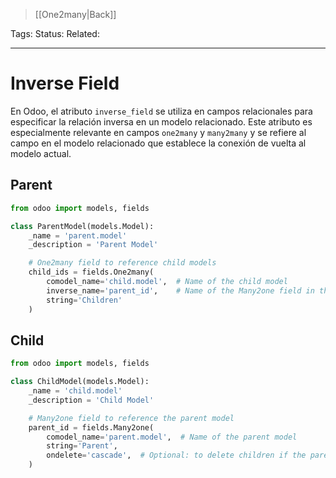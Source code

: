 > [[One2many|Back]]

Tags: 
Status: 
Related: 

___

# Inverse Field

En Odoo, el atributo `inverse_field` se utiliza en campos relacionales para especificar la relación inversa en un modelo relacionado. Este atributo es especialmente relevante en campos `one2many` y `many2many` y se refiere al campo en el modelo relacionado que establece la conexión de vuelta al modelo actual.

## Parent
```python
from odoo import models, fields

class ParentModel(models.Model):
    _name = 'parent.model'
    _description = 'Parent Model'

    # One2many field to reference child models
    child_ids = fields.One2many(
        comodel_name='child.model',  # Name of the child model
        inverse_name='parent_id',    # Name of the Many2one field in the child model
        string='Children'
    )
```

## Child
```python
from odoo import models, fields

class ChildModel(models.Model):
    _name = 'child.model'
    _description = 'Child Model'

    # Many2one field to reference the parent model
    parent_id = fields.Many2one(
        comodel_name='parent.model',  # Name of the parent model
        string='Parent',
        ondelete='cascade',  # Optional: to delete children if the parent is deleted
    )
```
